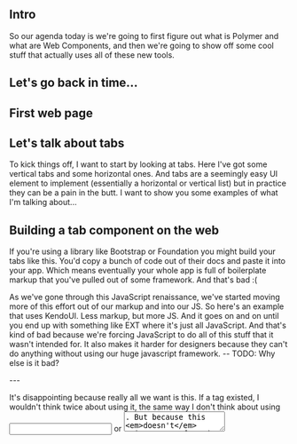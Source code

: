 Intro
---

So our agenda today is we're going to first figure out what is Polymer and what are Web Components, and then we're going to show off some cool stuff that actually uses all of these new tools.


Let's go back in time...
---


First web page
---




Let's talk about tabs
---

To kick things off, I want to start by looking at tabs. Here I've got some vertical tabs and some horizontal ones. And tabs are a seemingly easy UI element to implement (essentially a horizontal or vertical list) but in practice they can be a pain in the butt. I want to show you some examples of what I'm talking about...


Building a tab component on the web
---

If you're using a library like Bootstrap or Foundation you might build your tabs like this. You'd copy a bunch of code out of their docs and paste it into your app. Which means eventually your whole app is full of boilerplate markup that you've pulled out of some framework. And that's bad :(

As we've gone through this JavaScript renaissance, we've started moving more of this effort out of our markup and into our JS. So here's an example that uses KendoUI. Less markup, but more JS. And it goes on and on until you end up with something like EXT where it's just all JavaScript. And that's kind of bad because we're forcing JavaScript to do all of this stuff that it wasn't intended for. It also makes it harder for designers because they can't do anything without using our huge javascript framework. -- TODO: Why else is it bad?


<tabs/>
---

It's disappointing because really all we want is this. If a <tabs> tag existed, I wouldn't think twice about using it, the same way I don't think about using <input> or <textarea>. But because this *doesn't* exist, we're forced to work around the browser's shortcomings. And that means we waste time and effort.

Now, we do have elements which are *kind of* like tabs. We have the <select> element. And I want to take a moment to explore the <select> element because I think the more we understand about why HTMLElements are awesome, the easier it will be for us to figure out how the web should look in the coming years.


<select/>
---

1. Select is easy to grok and comes with built in behavior and style
2. Select is easy to configure
3. You can drastically change the appearance of select with one attribute
4. You can compose elements inside of select and change its behavior and appearance
5. Select is kind of bullet proof
6. You can compose select inside of another element to build something bigger and more complex.


Working with elements...
---


<tabs/>
---

So, how do we make this a reality. How do we bring the tabs element to everyone.


polymer
---

At Google we've been working on a project called Polymer.

and, in a nutshell, Polymer is a library for creating your own HTML Elements.


standards
---

Under the hood, polymer leverages emerging web standards like Templates, etc. which are collectively referred to as Web Components.

These standards are working their way through the W3C right now, and Polymer aims to get developers working with them early so developers can give feedback to the W3C.


Layers of Polymer
---

So, how do we do that? That sounds like a really big thing!

It helps to think of Polymer in terms of layers. At the very bottom you have the current browser landscape. So, whatever's possible in browsers today.

The first thing we add is a layer of polyfills called "The Platform." The Platform adds support for the specs that make up Web Components. The platform's job is to jump everyone into the future and to make it possible to create your own elements. Over time, as browser makers add support for the Web Components technologies, the platform will go away.

Next we add a layer of sugaring called polymer.js. This layer adds additional features like data-binding, change handlers and automatic node finding.

Finally, we have a set of drop-in elements that ship with polymer that any developer can use to start building their application.


Using Elements
---

You don't have to know about their internals

They're easy to add to your project
